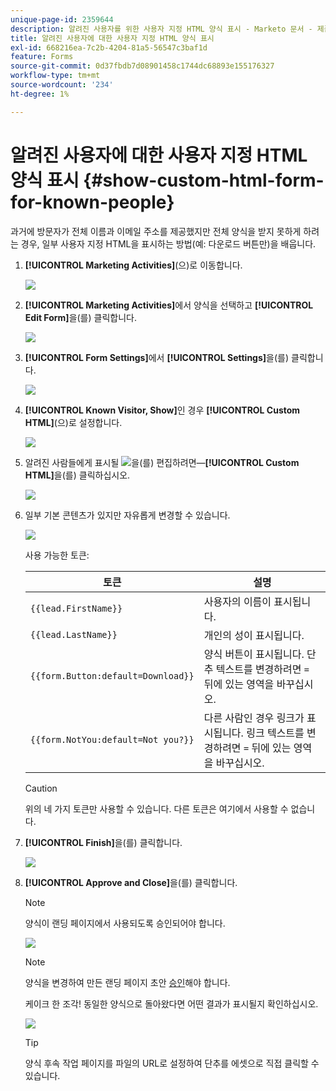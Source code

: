 ```yaml
---
unique-page-id: 2359644
description: 알려진 사용자를 위한 사용자 지정 HTML 양식 표시 - Marketo 문서 - 제품 설명서
title: 알려진 사용자에 대한 사용자 지정 HTML 양식 표시
exl-id: 668216ea-7c2b-4204-81a5-56547c3baf1d
feature: Forms
source-git-commit: 0d37fbdb7d08901458c1744dc68893e155176327
workflow-type: tm+mt
source-wordcount: '234'
ht-degree: 1%

---
```


# 알려진 사용자에 대한 사용자 지정 HTML 양식 표시 {#show-custom-html-form-for-known-people}

과거에 방문자가 전체 이름과 이메일 주소를 제공했지만 전체 양식을 받지 못하게 하려는 경우, 일부 사용자 지정 HTML을 표시하는 방법(예: 다운로드 버튼만)을 배웁니다.

1. **[!UICONTROL Marketing Activities]**(으)로 이동합니다.

   ![](assets/login-marketing-activities-5.png)

1. **[!UICONTROL Marketing Activities]**&#x200B;에서 양식을 선택하고 **[!UICONTROL Edit Form]**&#x200B;을(를) 클릭합니다.

   ![](assets/image2014-9-15-12-3a24-3a6.png)

1. **[!UICONTROL Form Settings]**&#x200B;에서 **[!UICONTROL Settings]**&#x200B;을(를) 클릭합니다.

   ![](assets/image2014-9-15-12-3a24-3a36.png)

1. **[!UICONTROL Known Visitor, Show]**&#x200B;인 경우 **[!UICONTROL Custom HTML]**(으)로 설정합니다.

   ![](assets/image2014-9-15-12-3a24-3a59.png)

1. 알려진 사람들에게 표시될 ![을(를) 편집하려면 ](assets/image2014-9-25-14-3a1-3a26.png)—**[!UICONTROL Custom HTML]**&#x200B;을(를) 클릭하십시오.

   ![](assets/image2014-9-15-12-3a25-3a38.png)

1. 일부 기본 콘텐츠가 있지만 자유롭게 변경할 수 있습니다.

   ![](assets/image2014-9-15-12-3a25-3a49.png)

   사용 가능한 토큰:

   | 토큰 | 설명 |
   |---|---|
   | `{{lead.FirstName}}` | 사용자의 이름이 표시됩니다. |
   | `{{lead.LastName}}` | 개인의 성이 표시됩니다. |
   | `{{form.Button:default=Download}}` | 양식 버튼이 표시됩니다. 단추 텍스트를 변경하려면 `=` 뒤에 있는 영역을 바꾸십시오. |
   | `{{form.NotYou:default=Not you?}}` | 다른 사람인 경우 링크가 표시됩니다. 링크 텍스트를 변경하려면 `=` 뒤에 있는 영역을 바꾸십시오. |

   >[!CAUTION]
   >
   >위의 네 가지 토큰만 사용할 수 있습니다. 다른 토큰은 여기에서 사용할 수 없습니다.

1. **[!UICONTROL Finish]**&#x200B;을(를) 클릭합니다.

   ![](assets/image2014-9-15-12-3a27-3a25.png)

1. **[!UICONTROL Approve and Close]**&#x200B;을(를) 클릭합니다.

   >[!NOTE]
   >
   >양식이 랜딩 페이지에서 사용되도록 승인되어야 합니다.

   ![](assets/image2014-9-15-12-3a27-3a53.png)

   >[!NOTE]
   >
   >양식을 변경하여 만든 랜딩 페이지 초안 [승인](/help/marketo/product-docs/demand-generation/landing-pages/understanding-landing-pages/approve-unapprove-or-delete-a-landing-page.md)해야 합니다.

   케이크 한 조각! 동일한 양식으로 돌아왔다면 어떤 결과가 표시될지 확인하십시오.

   ![](assets/image2014-9-15-12-3a28-3a12.png)

   >[!TIP]
   >
   >양식 후속 작업 페이지를 파일의 URL로 설정하여 단추를 에셋으로 직접 클릭할 수 있습니다.
